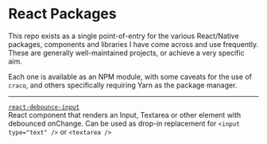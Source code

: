 # React Packages

This repo exists as a single point-of-entry for the various React/Native packages, components and libraries I have come across and use frequently. These are generally well-maintained projects, or achieve a very specific aim. 

Each one is available as an NPM module, with some caveats for the use of `craco`, and others specifically requiring Yarn as the package manager.

---

[`react-debounce-input`](https://www.npmjs.com/package/react-debounce-input)  
React component that renders an Input, Textarea or other element with debounced onChange. Can be used as drop-in replacement for `<input type="text" />` or `<textarea />`
